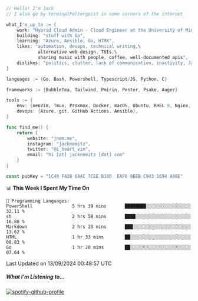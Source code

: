 ```go
// Hello! I'm Jack
// I also go by terminalPoltergeist in some corners of the internet

what_I'm_up_to := {
    work: "Hybrid Cloud Admin - Cloud Engineer at the University of Minnesota",
    building: "stuff with Go",
    learning: "Azure, Ansible, Go, HTMX",
    likes: "automation, devops, technical writing,\
            alternative web-design, TUIs,\
            sharing music with people, coffee, well-documented apis",
    dislikes: "politics, clutter, lack of communication, inactivity, Java",
}

languages := {Go, Bash, Powershell, Typescript/JS, Python, C}

frameworks := {BubbleTea, Tailwind, Pmirin, Pester, Psake, Auger}

tools := {
    env: {neoVim, Tmux, Proxmox, Docker, macOS, Ubuntu, RHEL 9, Nginx, DigitalOcean, Cloudflare},
    devops: {Azure, git, GitHub Actions, Ansible},
}

func find_me() {
    return {
        website: "jnem.me",
        instagram: "jacknemitz",
        twitter: "@i_heart_vim",
        email: "hi [at] jacknemitz [dot] com"
    }
}

const pubKey = "1C49 F42B 6AAC 7CEE B18D  EAF6 0EEB C943 1694 A88E"
```

<!--START_SECTION:waka-->
📊 **This Week I Spent My Time On** 

```text
💬 Programming Languages: 
PowerShell               5 hrs 39 mins       ████████░░░░░░░░░░░░░░░░░   32.11 % 
sh                       2 hrs 58 mins       ████░░░░░░░░░░░░░░░░░░░░░   16.88 % 
Markdown                 2 hrs 23 mins       ███░░░░░░░░░░░░░░░░░░░░░░   13.62 % 
HTML                     1 hr 33 mins        ██░░░░░░░░░░░░░░░░░░░░░░░   08.83 % 
Go                       1 hr 20 mins        ██░░░░░░░░░░░░░░░░░░░░░░░   07.64 % 
```


 Last Updated on 13/09/2024 00:48:57 UTC
<!--END_SECTION:waka-->

##### What I'm Listening to...

[![spotify-github-profile](https://jnem.me/listening-item?maxAge=2592000)](https://jnem.me/listening)
